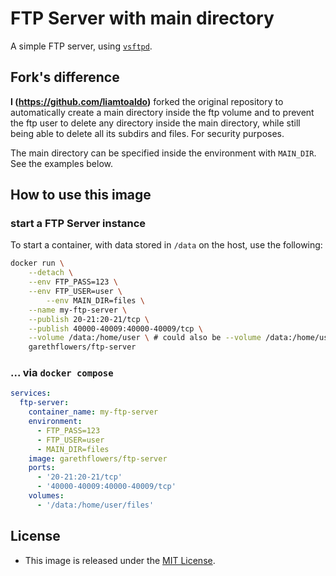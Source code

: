 # FTP Server with main directory

A simple FTP server, using
[`vsftpd`](https://security.appspot.com/vsftpd.html).

## Fork's difference
**I (https://github.com/liamtoaldo)** forked the original repository to automatically create a main directory inside the ftp volume and to prevent the ftp user to delete any directory inside the main directory, while still being able to delete all its subdirs and files.
For security purposes.

The main directory can be specified inside the environment with
`MAIN_DIR`. See the examples below.

## How to use this image

### start a FTP Server instance

To start a container, with data stored in `/data` on the host, use the
following:

```sh
docker run \
	--detach \
	--env FTP_PASS=123 \
	--env FTP_USER=user \
        --env MAIN_DIR=files \
	--name my-ftp-server \
	--publish 20-21:20-21/tcp \
	--publish 40000-40009:40000-40009/tcp \
	--volume /data:/home/user \ # could also be --volume /data:/home/user/files
	garethflowers/ftp-server
```

### ... via `docker compose`

```yml
services:
  ftp-server:
    container_name: my-ftp-server
    environment:
      - FTP_PASS=123
      - FTP_USER=user
      - MAIN_DIR=files
    image: garethflowers/ftp-server
    ports:
      - '20-21:20-21/tcp'
      - '40000-40009:40000-40009/tcp'
    volumes:
      - '/data:/home/user/files'
```

## License

-   This image is released under the
    [MIT License](https://raw.githubusercontent.com/garethflowers/docker-ftp-server/master/LICENSE).

